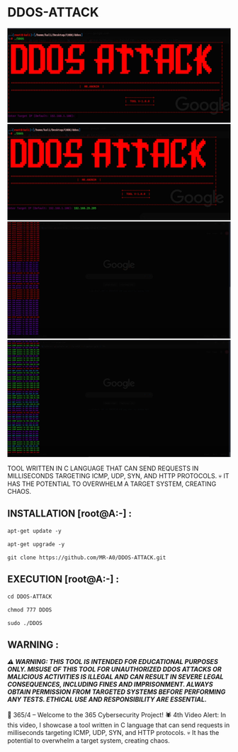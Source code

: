 # DDOS-ATTACK

![MY Image](https://github.com/MR-A0/DDOS-ATTACK/blob/2012640c5b19eed16c789bc731ec1037da0ca2af/Screenshot%202025-01-23%20005428.png)
![MY Image](https://github.com/MR-A0/DDOS-ATTACK/blob/2012640c5b19eed16c789bc731ec1037da0ca2af/Screenshot%202025-01-23%20005445.png)
![MY Image](https://github.com/MR-A0/DDOS-ATTACK/blob/2012640c5b19eed16c789bc731ec1037da0ca2af/Screenshot%202025-01-23%20005533.png)
![MY Image](https://github.com/MR-A0/DDOS-ATTACK/blob/2012640c5b19eed16c789bc731ec1037da0ca2af/Screenshot%202025-01-23%20005603.png)



TOOL WRITTEN IN C LANGUAGE THAT CAN SEND REQUESTS IN MILLISECONDS TARGETING ICMP, UDP, SYN, AND HTTP PROTOCOLS. 💀 IT HAS THE POTENTIAL TO OVERWHELM A TARGET SYSTEM, CREATING CHAOS.

## INSTALLATION [root@A:-] :

```
apt-get update -y
```
```
apt-get upgrade -y
```
```
git clone https://github.com/MR-A0/DDOS-ATTACK.git
```


## EXECUTION [root@A:-] :

```
cd DDOS-ATTACK
```
```
chmod 777 DDOS
```
```
sudo ./DDOS
```

## WARNING : 
***⚠️ WARNING: THIS TOOL IS INTENDED FOR EDUCATIONAL PURPOSES ONLY. MISUSE OF THIS TOOL FOR UNAUTHORIZED DDOS ATTACKS OR MALICIOUS ACTIVITIES IS ILLEGAL AND CAN RESULT IN SEVERE LEGAL CONSEQUENCES, INCLUDING FINES AND IMPRISONMENT. 
ALWAYS OBTAIN PERMISSION FROM TARGETED SYSTEMS BEFORE PERFORMING ANY TESTS. 
ETHICAL USE AND RESPONSIBILITY ARE ESSENTIAL.***
<br>
<br>
👾  365/4 – Welcome to the 365 Cybersecurity Project! 
🕷️ 4th Video Alert: In this video, 
I showcase a tool written in C language that can send requests in milliseconds targeting ICMP, UDP, SYN, and HTTP protocols. 
💀 It has the potential to overwhelm a target system, creating chaos.
<br>
<br>
